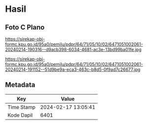 # Hasil

## Foto C Plano

https://sirekap-obj-formc.kpu.go.id/95a0/pemilu/pdpr/64/71/05/10/02/6471051002061-20240214-190316--d9acb398-6034-4681-ac3e-13bd99ba01fe.jpg

https://sirekap-obj-formc.kpu.go.id/95a0/pemilu/pdpr/64/71/05/10/02/6471051002061-20240214-191152--51d9be9a-eca3-463c-b8d5-0f9ad7c26677.jpg


## Metadata

| Key        | Value               |
| ---------- | ------------------- |
| Time Stamp | 2024-02-17 13:05:41 |
| Kode Dapil | 6401                |



